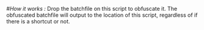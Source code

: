 #*How it works :*
Drop the batchfile on this script to obfuscate it.
The obfuscated batchfile will output to the location of this script, regardless of if there is a shortcut or not.
